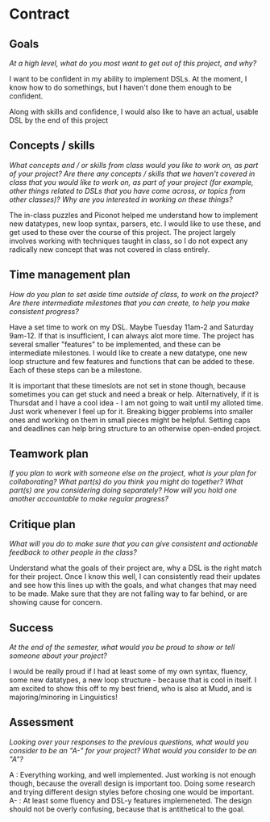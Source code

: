 # Contract

## Goals

_At a high level, what do you most want to get out of this project, and why?_

I want to be confident in my ability to implement DSLs. At the moment, I know how to do somethings, but I haven't done them enough to be confident. 

Along with skills and confidence, I would also like to have an actual, usable DSL by the end of this project 

## Concepts / skills

_What concepts and / or skills from class would you like to work on, as part of your
project? Are there any concepts / skills that we haven't covered in class that you would
like to work on, as part of your project (for example, other things related to DSLs that
you have come across, or topics from other classes)? Why are you interested in working on
these things?_

The in-class puzzles and Piconot helped me understand how to implement new datatypes, new loop syntax, parsers, etc. I would like to use these, and get used to these over the course of this project. The project largely involves working with techniques taught in class, so I do not expect any radically new concept that was not covered in class entirely.

## Time management plan

_How do you plan to set aside time outside of class, to work on the project? Are there
intermediate milestones that you can create, to help you make consistent progress?_

Have a set time to work on my DSL. Maybe Tuesday 11am-2 and Saturday 9am-12. If that is insufficient, I can always alot more time. The project has several smaller "features" to be implemented, and these can be intermediate milestones. I would like to create a new datatype, one new loop structure and few features and functions that can be added to these. Each of these steps can be a milestone.

It is important that these timeslots are not set in stone though, because sometimes you can get stuck and need a break or help. Alternatively, if it is Thursdat and I have a cool idea - I am not going to wait until my alloted time. Just work whenever I feel up for it. Breaking bigger problems into smaller ones and working on them in small pieces might be helpful. Setting caps and deadlines can help bring structure to an otherwise open-ended project.

## Teamwork plan

_If you plan to work with someone else on the project, what is your plan for
collaborating? What part(s) do you think you might do together? What part(s) are you
considering doing separately? How will you hold one another accountable to make regular
progress?_

## Critique plan

_What will you do to make sure that you can give consistent and actionable feedback to
other people in the class?_

Understand what the goals of their project are, why a DSL is the right match for their project. Once I know this well, I can consistently read their updates and see how this lines up with the goals, and what changes that may need to be made. Make sure that they are not falling way to far behind, or are showing cause for concern. 

## Success

_At the end of the semester, what would you be proud to show or tell someone about your
project?_

I would be really proud if I had at least some of my own syntax, fluency, some new datatypes, a new loop structure - because that is cool in itself. I am excited to show this off to my best friend, who is also at Mudd, and is majoring/minoring in Linguistics! 

## Assessment

_Looking over your responses to the previous questions, what would you consider to be an
"A-" for your project? What would you consider to be an "A"?_


A :  Everything working, and well implemented. Just working is not enough though, because the overall design is important too. Doing some research and trying different design styles before chosing one would be important.
A- :  At least some fluency and DSL-y features implemeneted. The design should not be overly confusing, because that is antithetical to the goal.

